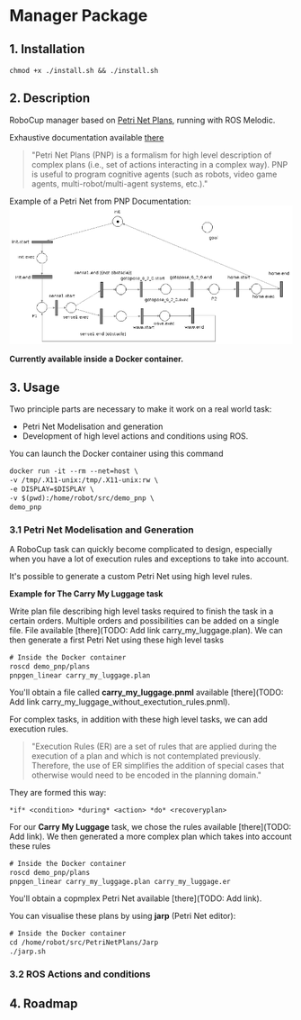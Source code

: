 # Manager Package

## 1. Installation

```buildoutcfg
chmod +x ./install.sh && ./install.sh
```
## 2. Description

RoboCup manager based on [Petri Net Plans](https://sites.google.com/a/dis.uniroma1.it/petri-net-plans/), running with ROS Melodic.

Exhaustive documentation available [there](https://docs.google.com/document/d/1k9010Ih97Cr6_wcB3hjiyZzdf_JtrkaXPFaJAhTO36g/edit)

> "Petri Net Plans (PNP) is a formalism for high level description of complex plans (i.e., set of actions interacting in a complex way). PNP is useful to program cognitive agents (such as robots, video game agents, multi-robot/multi-agent systems, etc.)."

Example of a Petri Net from PNP Documentation:
![alt text](https://raw.githubusercontent.com/iocchi/PetriNetPlans/master/PNPros/examples/rp_example/rp_pnp/plans/sensing.png "Logo Title Text 1")

**Currently available inside a Docker container.**

## 3. Usage

Two principle parts are necessary to make it work on a real world task:
- Petri Net Modelisation and generation
- Development of high level actions and conditions using ROS.

You can launch the Docker container using this command

```
docker run -it --rm --net=host \
-v /tmp/.X11-unix:/tmp/.X11-unix:rw \
-e DISPLAY=$DISPLAY \
-v $(pwd):/home/robot/src/demo_pnp \
demo_pnp
```

### 3.1 Petri Net Modelisation and Generation

A RoboCup task can quickly become complicated to design, especially when you have a lot of execution rules and exceptions to take into account.

It's possible to generate a custom Petri Net using high level rules.

**Example for The Carry My Luggage task**

Write plan file describing high level tasks required to finish the task in a certain orders. Multiple orders and possibilities can be added on a single file. File available [there](TODO: Add link carry_my_luggage.plan).
We can then generate a first Petri Net using these high level tasks

```
# Inside the Docker container
roscd demo_pnp/plans
pnpgen_linear carry_my_luggage.plan
```
You'll obtain a file called **carry_my_luggage.pnml** available [there](TODO: Add link carry_my_luggage_without_exectution_rules.pnml).

For complex tasks, in addition with these high level tasks, we can add execution rules.

> "Execution Rules (ER) are a set of rules that are applied during the execution of a plan and which is not contemplated previously. Therefore, the use of ER simplifies the addition of special cases that otherwise would need to be encoded in the planning domain."

They are formed this way:
```
*if* <condition> *during* <action> *do* <recoveryplan>
```

For our **Carry My Luggage** task, we chose the rules available [there](TODO: Add link).
We then generated a more complex plan which takes into account these rules

```
# Inside the Docker container
roscd demo_pnp/plans
pnpgen_linear carry_my_luggage.plan carry_my_luggage.er
```
You'll obtain a copmplex Petri Net available [there](TODO: Add link).

You can visualise these plans by using **jarp** (Petri Net editor):
```
# Inside the Docker container
cd /home/robot/src/PetriNetPlans/Jarp
./jarp.sh
```

### 3.2 ROS Actions and conditions


## 4. Roadmap


